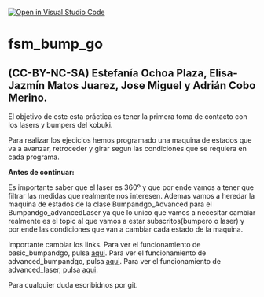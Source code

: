 [![Open in Visual Studio Code](https://classroom.github.com/assets/open-in-vscode-f059dc9a6f8d3a56e377f745f24479a46679e63a5d9fe6f495e02850cd0d8118.svg)](https://classroom.github.com/online_ide?assignment_repo_id=6870051&assignment_repo_type=AssignmentRepo)
# fsm_bump_go
## (CC-BY-NC-SA) Estefanía Ochoa Plaza, Elisa-Jazmín Matos Juarez, Jose Miguel y Adrián Cobo Merino.

El objetivo de este esta práctica es tener la primera toma de contacto con los lasers y bumpers del kobuki.

Para realizar los ejecicios hemos programado una maquina de estados que va a avanzar, retroceder y girar segun las condiciones que se requiera en cada programa.

**Antes de continuar:**

Es importante saber que el laser es 360º y que por ende vamos a tener que filtrar las medidas que realmente nos interesen. Ademas vamos a heredar la maquina de estados de la clase Bumpandgo_Advanced para el Bumpandgo_advancedLaser ya que lo unico que vamos  a necesitar cambiar realmente es el topic al que vamos a estar subscritos(bumpero o laser) y por ende las condiciones que van a cambiar cada estado de la maquina.

Importante cambiar los links.
Para ver el funcionamiento de basic_bumpandgo, pulsa [aqui](https://drive.google.com/file/d/1eGHyPk4TzpwS6tXNx0YoAtnOmYzHVtVp/view?usp=sharing).
Para ver el funcionamiento de advanced_bumpandgo, pulsa [aqui](https://drive.google.com/file/d/1b3hyRx6AsqsTvuRgkNGxKWlDZyfwUoql/view?usp=sharing).
Para ver el funcionamiento de advanced_laser, pulsa [aqui](https://drive.google.com/file/d/1b3hyRx6AsqsTvuRgkNGxKWlDZyfwUoql/view?usp=sharing).

Para cualquier duda escribidnos por git.
